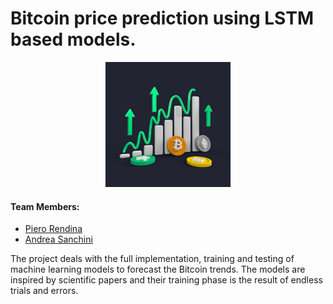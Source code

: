 # Bitcoin price prediction using LSTM based models.
<p align="center">
  <img src="images/bitcoin_logo.jpeg" style="width:200px;height:200px"/>
</p>
<p align="center">
</p>

#### Team Members:
* [Piero Rendina](https://github.com/PieroRendina)
* [Andrea Sanchini](https://github.com/AndreaSanchini)

The project deals with the full implementation, training and testing of machine learning models to forecast the Bitcoin trends. 
The models are inspired by scientific papers and their training phase is the result of endless trials and errors.
